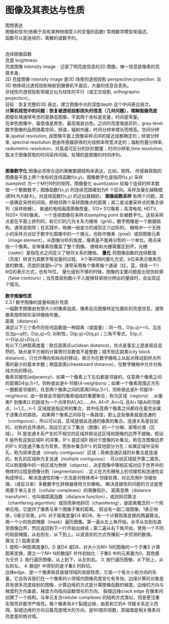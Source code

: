 # 图像及其表达与性质   
图想表达       
图像和信号(依赖于具有某种物理意义的变量的函数) 常用数学模型来描述。       
函数可以是连续的，离散的或数字的。     
<br> 

连续图像函数     
亮度 brightness   
亮度图像 intensity image - 记录了明亮度信息的2D 图像，唯一信息是像素的亮度本身。       
2D 亮度图像 intensity image 是3D 场景的透视投影 perspective projection. 当3D 物体经过透视投影映射到摄像机平面后，大量的信息会丢失。          
非线性的透视投影常被近似为线性的平行（或正交投影, orthographic projection）。     
目标：恢复完整的3D 表达，建立图像中点的深度depth 这个中间表达层次。    
<b> 计算机视觉中的问题：恢复被透视投影损失的信息（几何问题），理解图像亮度 </b>  
图像处理通常考虑的是静态图像，平面两个坐标是变量，时间是常量。    
在单色图像中，最低值是黑色，最高值是白色。之间的亮度值是灰阶，gray-level.   
数字图像的品质随着空间，频谱，辐射剂量，时间分辨率增长而增高。空间分辨率,spatial resolution, 由图像平面上图像采样点间的接近成都确定的；频谱分辨率, spectral resolution 是由传感器获得的光线频率带宽决定的；辐射剂量分辨率, radiometric resolution，对英语可区分的灰阶数量；时间分辨率,time resolution, 取决于图像获取的时间采样间隔，处理的是图像的时间序列。     

<br>     
<b>图像数字化</b>       
图像必须用合适的离散数据结构来表达，比如，矩阵。    
传感器获取的图像是平面上两个坐标的连续函数f(x,y)。图像数字化是指将f(x,y) 采样(sampled) 为一个M行N列的矩阵。图像量化 quantization 给每个连续的样本数值一个整数数字，图像函数f(x,y) 的连续范围被划为K 个区间。采样及量化越精细(即M,N,K越大)，对连续函数f(x,y) 的近似就越好。         
<b>图像函数采样</b>     
有两个问题，其一是确定采样的间隔，即相邻两个采样图像点的距离；其二是设置采样点的集合排列（采样格栅）。   
普通的电视画面图像质量，512* 512像素；高清电视, HDTV, 1920* 1080像素。     
一个连续图像在采样点sampling point 处被数字化。这些采样点是在平面上排列的，称它们的几何关系为栅格（grid）。数字图像是一个数据结构，通常是矩阵；在实践中，格栅一般是方的或则正六边形的。     
栅格中一个无限小的采样点对应于数字化图像中的一个像元，也称作像素（pixel）或则图像元素（image element）。从图像分析的角度，像素是不能再分割的一个单位，用点来指一个像素。全体像素则覆盖了整个图像。       
栅格和光栅需要区别开，光栅（raster）是指在点之间定义了相邻关系的栅格。       
<b>量化</b>      
将图像函数的连续数值（亮度）转变为其数字等加量的过程。    
k个等间隔的量化方式，b位来表示像素亮度的数值，亮度阶就是k=2^b. 通常采用每个像素每个通道（红，蓝，绿各一个）8位的表示方式，也有16位。    
量化级别不够的时候，图像的主要问题是出现伪轮廓（false contours）；当亮度级别数小于人能够轻易地分辨出的量级时，会出现这个情况。   

<br>   
<br>     
<b>数字图像性质</b>  <br>     
2.3.1 数字图像的度量和拓扑性质   <br>     
一幅数字图像由有限大小的像素组成，像素反应图像特定位置处的亮度信息，通常像素按照矩形采样栅格布置。  <br>      
距离（distance）   <br> 
满足以下三个条件的任何函数是一种距离（或度量）：同一性，D(p,q)>=0，当且仅当p=q时，D(p,q)=0; 对称性，D(p,q)=D(q,p)；三角不等式，D(p,r)<=D(p,q)+D(q,r).      <br>  
有以下几种距离度量：欧氏距离(Euclidean distance)，优点是事实上是直观且显然的，缺点是平方根的计算费时且数值不是整数；城市街区距离(city block distance)，只允许横向和纵向的移动，表示为在数字栅格上从起点移动到终点所需的最少的基本步数；棋盘距离(chessboard distance)，在数字栅格中允许对角线方向的移动。        <br> 
像素邻接性(adjacency)，如果一个像素上下左右都是邻接的，任意两个像素之间的距离D4(p,1)=1，则称彼此是4-邻接(4-neighbors)；如果一个像素周围正方形一圈都是邻接的，任意两个像素之间的距离D8(p,1)=1，则称彼此是8-邻接(8-neighbors).    
由一些彼此邻接的像素组成的重要聚合，称为区域（regions）. 从像素P 到像素Q 的路径为一个点序列A1,A2,....,An. A1=P, An=Q, 且Ai+1是Ai的邻接点，i=1,2,...n-1. 区域就是指这样的集合，其中任意两个像素之间都存在着完全属于该集合的路径。    
如果两个像素之间存在一条路径，那么这些像素就是连通的（contiguous），所以可以说，区域是彼此连通的像素的集合。连通关系是自反的，对称的且传递的，因此它定义了集合（图像）的一个分解，即等价类（区域）。     
Ri 是连通关系产生的不相交的区域并假设这区域和图像的边界不接触，假设R 是所有这些区域Ri 的并集，R^c 是区域R 相对于图像的补集合。称包含图像边界的R^c 的连通子集合为背景，而弥补集合R^c 的其他部分为孔；如果区域中没有孔，称为简单连通（simply contiguous）区域；简单连通区域的补集合是连通的。有孔的区域称为复连通（multiple contiguous）.    
可以给区域赋予第二属性，可以称图像中的一些区域为物体（objects），决定图像中哪些区域对应于世界中的物体的过程是图像分割（segmentation）.  
定义在方形栅格上的邻接性和连通性会构成悖论，
解决连通性的唯一方法是对物体用4-邻接处理，对北京用8-邻接处理。（或反过来）多数数字化转换器使用方形栅格。    
解决连接性的问题的方法是使用基于单元复合（cellular complexes）的离散拓扑。   
距离变换（distance transform），也叫做距离函数（distance function），或则斜切算法（chamfering algorithm）或则简单地斜切（chamfering），是距离概念的一个简单应用。它提供了像素与某个图像子集的距离。      
假设有一副二值图像，1表示物体，0表示背景。p15. 对于距离度量D4 和D8，有一个计算距离变换的两遍算法。用一个小的局部掩膜（mask）遍历图像。第一遍从左上角开始，水平从左到右直至图像边界，然后返回到下一行开始出继续；第二遍从右下角开始，使用一个不同的局部掩膜，从右到左，从下到上。以波浪状的方式传播前一步侦测的数值。       <br>
算法 2.1 距离变换 </br>   
1. 按照一种距离度量D，D 是D4 或D8，对大小为M* N的图像的一个子集S 计算距离变换，建立一个M* N的数组F 并作初始化：子集S 中的元素置为0，其他置为无穷   
2. 按行遍历图像，从上到下，从左到右。    
3. 按行遍历图像，从下到上，从右到左。   
4. 数组F 中得到的是子集S 的斜切。    
<br>
边缘edge，是一个像素和其直接领域的局部性质，它是一个有大小和方向的矢量。它会告诉我们在一个像素的小领域内图像亮度变化有多快。边缘计算的对象是具有很多亮度级别的图像，计算边缘的方式是计算图像函数的梯度。边缘的方向与梯度的方向垂直，梯度方向指向函数增长的方向。     
裂缝边缘crack edge 在像素间创建了一个结构，与单元复合cellular complexes 的结构方式类似，但是更注重实用而非数学严格性。每个像素有4个裂缝边缘，由其和它的4-邻接关系定义而得。裂缝边缘的方向沿着亮度增大的方向，是90度的倍数，其幅值是相关像素对亮度差的绝对值。













